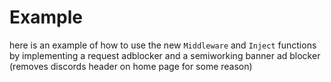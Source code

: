 # Example
here is an example of how to use the new `Middleware` and `Inject` functions by implementing a request adblocker and a semiworking banner ad blocker (removes discords header on home page for some reason)
